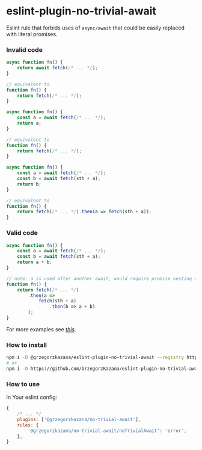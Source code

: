 # eslint-plugin-no-trivial-await

Eslint rule that forbids uses of `async/await` that could be easily replaced with literal promises.

### Invalid code

```js
async function fn() {
    return await fetch(/* ... */);
}

// equivalent to
function fn() {
    return fetch(/* ... */);
}
```

```js
async function fn() {
    const a = await fetch(/* ... */);
    return a;
}

// equivalent to
function fn() {
    return fetch(/* ... */);
}
```

```js
async function fn() {
    const a = await fetch(/* ... */);
    const b = await fetch(sth + a);
    return b;
}

// equivalent to
function fn() {
    return fetch(/* ... */).then(a => fetch(sth + a));
}
```

### Valid code

```js
async function fn() {
    const a = await fetch(/* ... */);
    const b = await fetch(sth + a);
    return a + b;
}

// note: a is used after another await, would require promise nesting otherwise
function fn() {
    return fetch(/* ... */)
        .then(a => 
            fetch(sth + a)
                .then(b => a + b)
        );
}
```

For more examples see [_this_](https://github.com/GrzegorzKazana/eslint-plugin-no-trivial-await/blob/v0.1.0-alpha.2/tests/lib/rules/noTrivialAwait.ts).

### How to install

```bash
npm i -D @grzegorzkazana/eslint-plugin-no-trivial-await --registry https://npm.pkg.github.com
# or
npm i -D https://github.com/GrzegorzKazana/eslint-plugin-no-trivial-await.git
```

### How to use

In Your eslint config:

```js
{
    /* ... */
    plugins: ['@grzegorzkazana/no-trivial-await'],
    rules: {
        '@grzegorzkazana/no-trivial-await/noTrivialAwait': 'error',
    },
}
```
